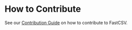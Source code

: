# How to Contribute

See our [Contribution Guide](https://fastcsv.org/guides/contribution/) on how to contribute to FastCSV.
